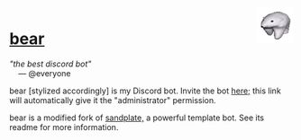 <img align="right" src="assets/bear_static_small.png">

# <a href="https://goon.haus/bear/">bear</a>

*"the best discord bot"*<br>
&nbsp;&nbsp;&nbsp;&nbsp;— @everyone

bear [stylized accordingly] is my Discord bot. Invite the bot [here;](https://discord.com/oauth2/authorize?client_id=435224030459723776&scope=bot&permissions=8) this link will automatically give it the "administrator" permission.

bear is a modified fork of [sandplate,](https://github.com/06000208/sandplate) a powerful template bot. See its readme for more information.

